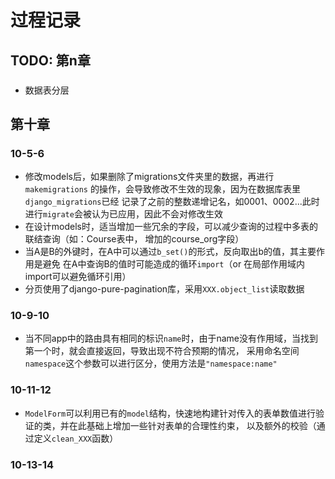 # 过程记录

## TODO: 第n章

###       

- 数据表分层

## 第十章

### 10-5-6

- 修改models后，如果删除了migrations文件夹里的数据，再进行`makemigrations`
  的操作，会导致修改不生效的现象，因为在数据库表里`django_migrations`已经
  记录了之前的整数递增记名，如0001、0002...此时进行`migrate`会被认为已应用，因此不会对修改生效
- 在设计models时，适当增加一些冗余的字段，可以减少查询的过程中多表的联结查询（如：Course表中，
  增加的course_org字段）
- 当A是B的外键时，在A中可以通过`b_set()`的形式，反向取出b的值，其主要作用是避免
  在A中查询B的值时可能造成的循环`import`（or 在局部作用域内import可以避免循环引用）
- 分页使用了django-pure-pagination库，采用`XXX.object_list`读取数据

### 10-9-10

- 当不同app中的路由具有相同的标识`name`时，由于name没有作用域，当找到第一个时，就会直接返回，导致出现不符合预期的情况，
  采用命名空间`namespace`这个参数可以进行区分，使用方法是`"namespace:name"`

### 10-11-12

- `ModelForm`可以利用已有的`model`结构，快速地构建针对传入的表单数值进行验证的类，并在此基础上增加一些针对表单的合理性约束，
  以及额外的校验（通过定义`clean_XXX`函数）

### 10-13-14
